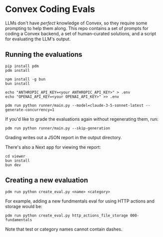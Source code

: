 # Convex Coding Evals

LLMs don't have _perfect_ knowledge of Convex, so they require some prompting
to help them along. This repo contains a set of prompts for coding a Convex
backend, a set of human-curated solutions, and a script for evaluating the
LLM's output.

## Running the evaluations

```
pip install pdm
pdm install

npm install -g bun
bun install

echo "ANTHROPIC_API_KEY=<your ANTHROPIC_API_KEY>" > .env
echo "OPENAI_API_KEY=<your OPENAI_API_KEY>" >> .env

pdm run python runner/main.py --model=claude-3-5-sonnet-latest --generate-concurrency=1
```

If you'd like to grade the evaluations again without regenerating them, run:

```
pdm run python runner/main.py --skip-generation
```

Grading writes out a JSON report in the output directory.

There's also a Next app for viewing the report:
```
cd viewer
bun install
bun dev
```

## Creating a new evaluation

```
pdm run python create_eval.py <name> <category>
```

For example, adding a new fundmentals eval for using HTTP actions and storage would be:

```
pdm run python create_eval.py http_actions_file_storage 000-fundamentals
```

Note that test or category names cannot contain dashes.
